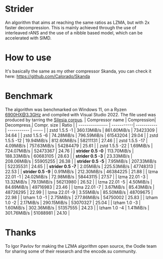 # Strider
An algorithm that aims at reaching the same ratios as LZMA, but with 2x faster decompression. This is mainly achieved through the use of interleaved rANS and the use of a nibble based model, which can be accelerated with SIMD.
# How to use
It's basically the same as my other compressor Skanda, you can check it here: https://github.com/Calorado/Skanda
# Benchmark
The algorithm was benchmarked on Windows 11, on a Ryzen 6900HX@3.3GHz and compiled with Visual Studio 2022. The file used was produced by tarring the [Silesia corpus](http://sun.aei.polsl.pl/~sdeor/index.php?page=silesia).
| Compressor name         | Compression| Decompress.| Compr. size | Ratio |
| ---------------         | -----------| -----------| ----------- | ----- | 
| zstd 1.5.5 -1 | 360.13MiB/s | 861.60MiB/s | 73423309 | 34.64 |
| zstd 1.5.5 -6 | 74.28MiB/s | 796.59MiB/s | 61543204 | 29.04 |
| zstd 1.5.5 -12 | 19.94MiB/s | 812.60MiB/s | 58211131 | 27.46 |
| zstd 1.5.5 -17 | 4.09MiB/s | 757.63MiB/s | 54284479 | 25.61 |
| zstd 1.5.5 -22 | 1.69MiB/s | 724.07MiB/s | 52473367 | 24.76 |
| **strider 0.5 -0** | 113.70MiB/s | 188.33MiB/s | 60683105 | 28.63 |
| **strider 0.5 -3** | 23.33MiB/s | 208.06MiB/s | 55905255 | 26.38 |
| **strider 0.5 -5** | 7.95MiB/s | 207.33MiB/s | 52235531 | 24.65 |
| **strider 0.5 -7** | 2.05MiB/s | 225.53MiB/s | 47748313 | 22.53 |
| **strider 0.5 -9** | 0.91MiB/s | 212.30MiB/s | 46384225 | 21.88 |
| lzma 22.01 -1 | 24.02MiB/s | 72.98MiB/s | 58443115 | 27.57 |
| lzma 22.01 -3 | 13.32MiB/s | 79.13MiB/s | 56213980 | 26.52 |
| lzma 22.01 -5 | 4.50MiB/s | 84.69MiB/s | 49716983 | 23.46 |
| lzma 22.01 -7 | 3.67MiB/s | 85.43MiB/s | 48726295 | 22.99 |
| lzma 22.01 -9 | 3.55MiB/s | 85.50MiB/s | 48709675 | 22.98 |
| lzham 1.0 -1 | 2.75MiB/s | 277.86MiB/s | 54750002 | 25.83 |
| lzham 1.0 -2 | 2.17MiB/s | 290.15MiB/s | 53070327 | 25.04 |
| lzham 1.0 -3 | 1.60MiB/s | 302.36MiB/s | 51357555 | 24.23 |
| lzham 1.0 -4 | 1.41MiB/s | 301.76MiB/s | 51088981 | 24.10 |
# Thanks
To Igor Pavlov for making the LZMA algorithm open source, the Oodle team for sharing some of their research and the encode.su community.
